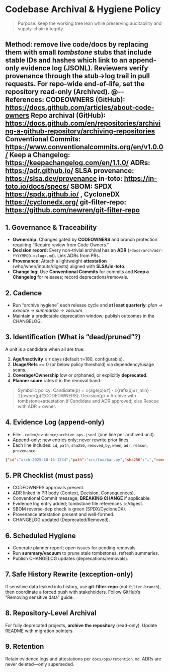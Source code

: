 # Codebase Archival & Hygiene Policy

> Purpose: keep the working tree lean while preserving auditability and supply-chain integrity.

**Method:** remove live code/docs by replacing them with small *tombstone* stubs that include stable IDs and hashes which link to an **append-only evidence log** (JSONL). Reviewers verify provenance through the stub→log trail in pull requests. For repo-wide end-of-life, set the repository **read-only (Archived)**.
@-- References:
CODEOWNERS (GitHub): https://docs.github.com/articles/about-code-owners
Repo archival (GitHub): https://docs.github.com/en/repositories/archiving-a-github-repository/archiving-repositories
Conventional Commits: https://www.conventionalcommits.org/en/v1.0.0/
Keep a Changelog: https://keepachangelog.com/en/1.1.0/
ADRs: https://adr.github.io/
SLSA provenance: https://slsa.dev/provenance
in-toto: https://in-toto.io/docs/specs/
SBOM: SPDX https://spdx.github.io/ , CycloneDX https://cyclonedx.org/
git-filter-repo: https://github.com/newren/git-filter-repo
--

## 1. Governance & Traceability
- **Ownership:** Changes gated by **CODEOWNERS** and branch protection requiring “Require review from Code Owners.”
- **Decision record:** Every non-trivial archival has an **ADR** (`/docs/arch/adr-YYYYMMDD-<slug>.md`). Link ADRs from PRs.
- **Provenance:** Attach a lightweight **attestation** (who/when/inputs/digests) aligned with **SLSA/in-toto**.
- **Change log:** Use **Conventional Commits** for commits and **Keep a Changelog** for releases; record deprecations/removals.

## 2. Cadence
- Run “archive hygiene” each release cycle and **at least quarterly**: *plan → execute → summarize → vacuum*.
- Maintain a predictable deprecation window; publish outcomes in the CHANGELOG.

## 3. Identification (What is “dead/pruned”?)
A unit is a candidate when all are true:
1. **Age/Inactivity** ≥ τ days (default τ=180, configurable).
2. **Usage/Refs** == 0 (or below policy threshold) via dependency/usage scans.
3. **Coverage/Ownership** low or orphaned; or explicitly **deprecated**.
4. **Planner score** rates it in the removal band.

> Symbolic policy:  Candidate(p) = 𝟙{age(p)≥τ} · 𝟙{refs(p)≤r_min} · 𝟙{owner(p)∈CODEOWNERS}.
> Decision(p) = Archive with tombstone+attestation if Candidate and ADR approved; else Rescue with ADR + owner.

## 4. Evidence Log (append-only)
- File: `.codex/evidence/archive_ops.jsonl` (one line per archived unit).
- Append-only: new entries only; never rewrite prior lines.
- Each line includes: `id`, `path`, `sha256`, `removed_by`, `when`, `adr`, `reason`, `provenance`.
```json
{"id":"arch-2025-10-16-1234","path":"src/foo/bar.py","sha256":"…","removed_by":"@owner","when":"2025-10-16T19:44:00Z","adr":"docs/arch/adr-0421-archive-foo.md","reason":"orphaned, 0 refs, age>180d","provenance":"attestations/arch-2025-10-16-1234.intoto.jsonl"}
```

## 5. PR Checklist (must pass)
- CODEOWNERS approvals present.
- ADR linked in PR body (Context, Decision, Consequences).
- Conventional Commit message; **BREAKING CHANGE** if applicable.
- Evidence log entry added; tombstone file references `id`/digest.
- SBOM reverse-dep check is green (SPDX/CycloneDX).
- Provenance attestation present and well-formed.
- CHANGELOG updated (Deprecated/Removed).

## 6. Scheduled Hygiene
- Generate planner report; open issues for pending removals.
- Run **summary/vacuum** to prune stale tombstones, refresh summaries.
- Publish CHANGELOG updates (deprecations/removals).

## 7. Safe History Rewrite (exception-only)
If sensitive data leaked into history, use **git-filter-repo** (not `filter-branch`), then coordinate a forced push with stakeholders. Follow GitHub’s “Removing sensitive data” guide.

## 8. Repository-Level Archival
For fully deprecated projects, **archive the repository** (read-only). Update README with migration pointers.

## 9. Retention
Retain evidence logs and attestations per `docs/ops/retention.md`. ADRs are never deleted—only superseded.
